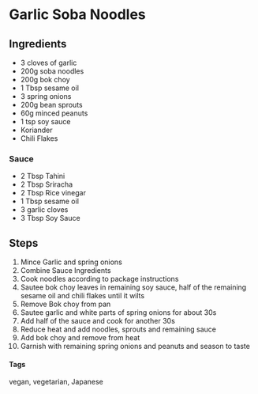 # Garlic Soba Noodles

## Ingredients

* 3 cloves of garlic
* 200g soba noodles
* 200g bok choy
* 1 Tbsp sesame oil
* 3 spring onions
* 200g bean sprouts
* 60g minced peanuts
* 1 tsp soy sauce
* Koriander
* Chili Flakes 

### Sauce 

* 2 Tbsp Tahini
* 2 Tbsp Sriracha
* 2 Tbsp Rice vinegar 
* 1 Tbsp sesame oil 
* 3 garlic cloves
* 3 Tbsp Soy Sauce 

## Steps 

1. Mince Garlic and spring onions
2. Combine Sauce Ingredients
3. Cook noodles according to package instructions 
4. Sautee bok choy leaves in remaining soy sauce, half of the remaining sesame oil and chili flakes until it wilts
5. Remove Bok choy from pan
6. Sautee garlic and white parts of spring onions for about 30s 
7. Add half of the sauce and cook for another 30s
8. Reduce heat and add noodles, sprouts and remaining sauce
9. Add bok choy and remove from heat
10. Garnish with remaining spring onions and peanuts and season to taste

#### Tags
vegan, vegetarian, Japanese
